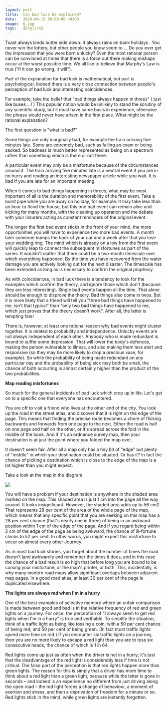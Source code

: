 ```yaml
---
layout: post
title:  Can bad luck be explained?
date:   2020-04-15 00:00:00 +0300
image:  6.jpg
tags:   [English]
---
```




  Toast always lands butter side down. It always rains on bank holidays . You never win the lottery, but other people you know seem to … Do you ever get the impression that you were born unlucky? Even the most rational person can be convinced at times that there is a force out there making mishaps occur at the worst possible time. We all like to believe that Murphy's Law is true ("if it can go wrong, it will").



  Part of the explanation for bad luck is mathematical, but part is psychological. Indeed there is a very close connection between people's perception of bad luck and interesting coincidences.



  For example, take the belief that "bad things always happen in threes" ( just like buses …! ) This popular notion would be unlikely to stand the scrutiny of any scientific study, but it must have some basis in experience, otherwise the phrase would never have arisen in the first place. What might be the rational explanation?



  The first question is "what is bad?"



  Some things are only marginally bad, for example the train arriving five minutes late. Some are extremely bad, such as failing an exam or being sacked. So badness is much better represented as being on a spectrum rather than something which is there or not there.



  A particular event may only be a misfortune because of the circumstances around it. The train arriving five minutes late is a neutral event if you are in no hurry and reading an interesting newspaper article while you wait. It is bad if you are late for an important meeting.



  When it comes to bad things happening in threes, what may be most important of all is the duration and memorability of the first event. Take a burst pipe while you are away on holiday, for example. It may take less than an hour to flood the house, but this one bad event can remain alive and kicking for many months, with the cleaning up operation and the debate with your insurers acting as constant reminders of the original event.



  The longer the first bad event sticks in the front of your mind, the more opportunities you will have to experience two more bad events. A month later someone bumps the back of your car and a week after that you lose your wedding ring. The mind which is already on a low from the first event will quickly leap to connect the subsequent misfortunes as part of the series. It wouldn't matter that there could be a two-month timescale over which everything happened. By the time you have recovered from the water damage you are actively looking out for the next disaster. The timescale has been extended as long as is necessary to confirm the original prophecy.



  As with coincidences, in bad luck there is a tendency to look for the examples which confirm the theory, and ignore those which don't (because they are less interesting). Single bad events happen all the time. That alone should be enough to disprove the theory. Bad things also come in twos. But it is more likely that a friend will tell you "three bad things have happened to me, isn't that typical" than "only two bad things have happened to me, which just proves that the theory doesn't work". After all, the latter is tempting fate!



   There is, however, at least one rational reason why bad events might cluster together. It is related to probability and independence. Unlucky events are not always independent of each other. Anybody who is made redundant is bound to suffer some depression. That will lower the body's defences, making the person vulnerable to illness, and also making them less alert and responsive (so they may be more likely to drop a precious vase, for example). So while the probability of being made redundant on any particular day and the probability of being sick may both be small, the chance of both occurring is almost certainly higher than the product of the two probabilities.



**Map reading misfortunes**



   So much for the general incidents of bad luck which crop up in life. Let's get on to a specific one that everyone has encountered.



   You are off to visit a friend who lives at the other end of the city. You look up the road in the street atlas, and discover that it is right on the edge of the page. This means that finding the precise route becomes a chore of flicking backwards and forwards from one page to the next. Either the road is half on one page and half on the other, or it's spread across the fold in the middle of the book. And if it's an ordnance survey map, then your destination is at just the point where you folded the map over.



   It doesn't seem fair. After all a map only has a tiny bit of "edge" but plenty of "middle" in which your destination could be situated. Or has it? In fact the chance of picking a destination which is close to the edge of the map is a lot higher than you might expect.



   Take a look at the map in the diagram.

![]({{site.baseurl}}/img/6-map.jpg)

You will have a problem if your destination is anywhere in the shaded area marked on the map. This shaded area is just 1 cm into the page all the way around. It looks insignificant. However, the shaded area adds up to 56 cm2. That represents 28 per cent of the area of the whole page of the map, which means that any specific point that you are seeking on this map has a 28 per cent chance (that's nearly one in three) of being in an awkward position within 1 cm of the edge of the page. And if you regard being within 2 cm of the edge of the page as being awkward, the chance of ill-fortune climbs to 52 per cent. In other words, you might expect this misfortune to occur on almost every other Journey.



   As in most bad luck stories, you forget about the number of times the road doesn't land awkwardly and remember the times it does, and in this case the chance of a bad result is so high that before long you are bound to be cursing your misfortune, or the map's printer, or both. This, incidentally, is why many modern road maps allow significant overlaps between adjacent map pages. In a good road atlas, at least 30 per cent of the page is duplicated elsewhere.



**The lights are always red when I'm in a hurry**



   One of the best examples of selective memory where an unfair comparison is made between good and bad is in the relative frequency of red and green lights on a journey. For once, the perception of "I always seem to get red lights when I'm in a hurry" is true and verifiable. To simplify the situation, think of a traffic light as being like tossing a coin, with a 50 per cent chance of being red, and 50 per cent of being green. (In fact most traffic lights spend more time on red.) If you encounter six traffic lights on a journey, then you are no more likely to escape a red light than you are to toss six consecutive heads, the chance of which is 1 in 64.



   Red lights come up just as often when the driver is not in a hurry; it's just that the disadvantage of the red light is considerably less if time is not critical. The false part of the perception is that red lights happen more than green lights. The reason for this is simply that a driver has more time to think about a red light than a green light, because while the latter is gone in seconds – and indeed is an experience no different from just driving along the open road – the red light forces a change of behaviour, a moment of exertion and stress, and then a deprivation of freedom for a minute or so. Red lights stick in the mind, while green lights are instantly forgotten.